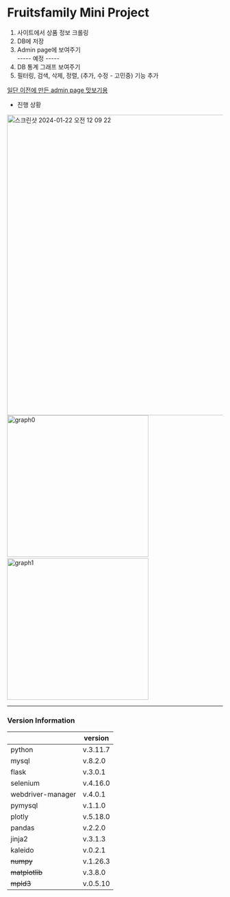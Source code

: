 # Fruitsfamily Mini Project

1. 사이트에서 상품 정보 크롤링  
2. DB에 저장  
3. Admin page에 보여주기  
   ----- 예정 -----
4. DB 통계 그래프 보여주기  
5. 필터링, 검색, 삭제, 정렬, (추가, 수정 - 고민중) 기능 추가  

<a href="https://ysolarh.github.io/admin-page/" target="_blank">일단 이전에 만든 admin page 맛보기용</a>

- 진행 상황  
<img width="700" alt="스크린샷 2024-01-22 오전 12 09 22" src="https://github.com/ysolarh/Fruitsfamily-project/assets/70841430/b9e65062-6227-40d9-a266-996678a5a735">
<img width="330" alt="graph0" src="https://github.com/ysolarh/Fruitsfamily-project/assets/109467066/aad0df35-779a-49ff-822c-ff634252896f"> &nbsp;
<img width="330" alt="graph1" src="https://github.com/ysolarh/Fruitsfamily-project/assets/109467066/41b4460a-48fc-4611-85dc-ab691fe0544a">


-----
### Version Information
|                   | version  |
|-------------------|----------|
| python            | v.3.11.7 |  
| mysql             | v.8.2.0  |
| flask             | v.3.0.1  |
| selenium          | v.4.16.0 |
| webdriver-manager | v.4.0.1  |
| pymysql           | v.1.1.0  |
| plotly            | v.5.18.0 |
| pandas            | v.2.2.0  |
| jinja2            | v.3.1.3  |
| kaleido           | v.0.2.1  |
| ~~numpy~~         | v.1.26.3 |
| ~~matplotlib~~    | v.3.8.0  |
| ~~mpld3~~         | v.0.5.10 |

